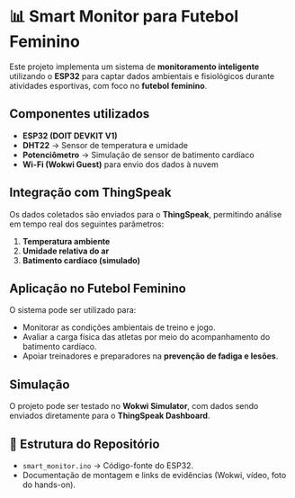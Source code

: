 # 📊 Smart Monitor para Futebol Feminino  

Este projeto implementa um sistema de **monitoramento inteligente** utilizando o **ESP32** para captar dados ambientais e fisiológicos durante atividades esportivas, com foco no **futebol feminino**.  

## Componentes utilizados
- **ESP32 (DOIT DEVKIT V1)**  
- **DHT22** → Sensor de temperatura e umidade  
- **Potenciômetro** → Simulação de sensor de batimento cardíaco  
- **Wi-Fi (Wokwi Guest)** para envio dos dados à nuvem  

## Integração com ThingSpeak
Os dados coletados são enviados para o **ThingSpeak**, permitindo análise em tempo real dos seguintes parâmetros:  
1. **Temperatura ambiente**  
2. **Umidade relativa do ar**  
3. **Batimento cardíaco (simulado)**  

## Aplicação no Futebol Feminino
O sistema pode ser utilizado para:  
- Monitorar as condições ambientais de treino e jogo.  
- Avaliar a carga física das atletas por meio do acompanhamento do batimento cardíaco.  
- Apoiar treinadores e preparadores na **prevenção de fadiga e lesões**.  

## Simulação
O projeto pode ser testado no **Wokwi Simulator**, com dados sendo enviados diretamente para o **ThingSpeak Dashboard**.  

## 📂 Estrutura do Repositório
- `smart_monitor.ino` → Código-fonte do ESP32.  
- Documentação de montagem e links de evidências (Wokwi, vídeo, foto do hands-on).  
